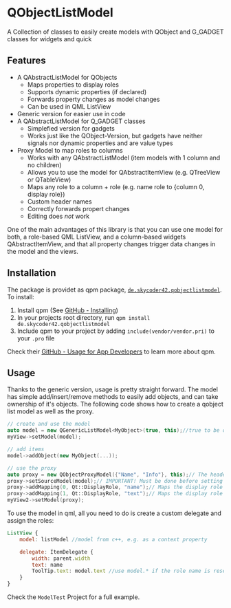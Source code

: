 # QObjectListModel
A Collection of classes to easily create models with QObject and G_GADGET classes for widgets and quick

## Features
- A QAbstractListModel for QObjects
	- Maps properties to display roles
	- Supports dynamic properties (if declared)
	- Forwards property changes as model changes
	- Can be used in QML ListView
- Generic version for easier use in code
- A QAbstractListModel for Q_GADGET classes
	- Simplefied version for gadgets
	- Works just like the QObject-Version, but gadgets have neither signals nor dynamic properties and are value types
- Proxy Model to map roles to columns
	- Works with any QAbstractListModel (item models with 1 column and no children)
	- Allows you to use the model for QAbstractItemView (e.g. QTreeView or QTableView)
	- Maps any role to a column + role (e.g. name role to {column 0, display role})
	- Custom header names
	- Correctly forwards propert changes
	- Editing does *not* work
	
One of the main advantages of this library is that you can use one model for both, a role-based QML ListView, and a column-based widgets QAbstractItemView, and that all property changes trigger data changes in the model and the views.

## Installation
The package is providet as qpm package, [`de.skycoder42.qobjectlistmodel`](https://www.qpm.io/packages/de.skycoder42.qobjectlistmodel/index.html). To install:

1. Install qpm (See [GitHub - Installing](https://github.com/Cutehacks/qpm/blob/master/README.md#installing))
2. In your projects root directory, run `qpm install de.skycoder42.qobjectlistmodel`
3. Include qpm to your project by adding `include(vendor/vendor.pri)` to your `.pro` file

Check their [GitHub - Usage for App Developers](https://github.com/Cutehacks/qpm/blob/master/README.md#usage-for-app-developers) to learn more about qpm.

## Usage
Thanks to the generic version, usage is pretty straight forward. The model has simple add/insert/remove methods to easily add objects, and can take ownership of it's objects. The following code shows how to create a qobject list model as well as the proxy.
```cpp
// create and use the model
auto model = new QGenericListModel<MyObject>(true, this);//true to be owner of objects
myView->setModel(model);

// add items
model->addObject(new MyObject(...));

// use the proxy
auto proxy = new QObjectProxyModel({"Name", "Info"}, this);// The headers. In this case 2 colums with the given headers are created
proxy->setSourceModel(model);// IMPORTANT! Must be done before setting up the mappings
proxy->addMapping(0, Qt::DisplayRole, "name");// Maps the display role of column 0 to the "name" role of the source model
proxy->addMapping(1, Qt::DisplayRole, "text");// Maps the display role of column 1 to the "text" role of the source model
myView2->setModel(proxy);
```

To use the model in qml, all you need to do is create a custom delegate and assign the roles:
```qml
ListView {
	model: listModel //model from c++, e.g. as a context property

	delegate: ItemDelegate {
		width: parent.width
		text: name
		ToolTip.text: model.text //use model.* if the role name is reserved
	}
}

```

Check the `ModelTest` Project for a full example.